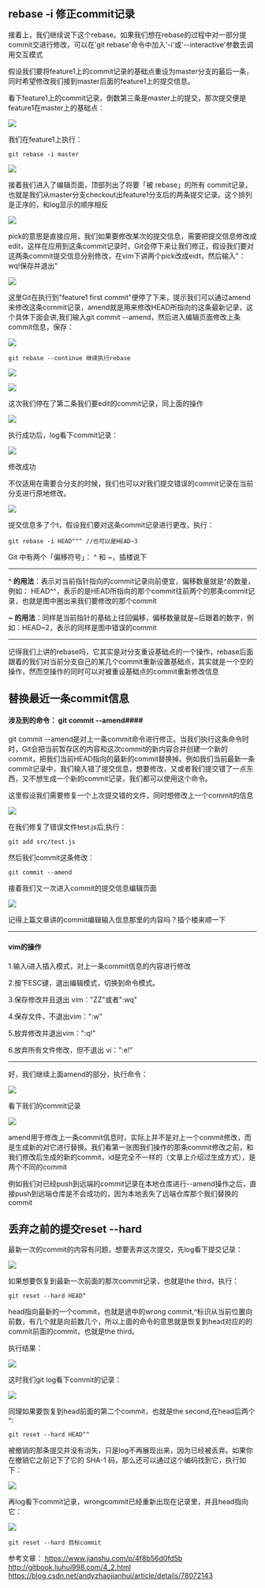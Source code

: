 ## rebase -i 修正commit记录

接着上，我们继续说下这个rebase。如果我们想在rebase的过程中对一部分提commit交进行修改，可以在'git rebase'命令中加入'-i'或'--interactive'参数去调用交互模式

假设我们要将feature1上的commit记录的基础点重设为master分支的最后一条，同时希望修改我们接到master后面的feature1上的提交信息。

看下feature1上的commit记录，倒数第三条是master上的提交，那次提交便是feature1在master上的基础点：

![](https://i.imgur.com/9lsjZUW.png)

我们在feature1上执行：

	git rebase -i master

![](https://i.imgur.com/EA5FyoG.png)

接着我们进入了编辑页面，顶部列出了将要「被 rebase」的所有 commit记录，也就是我们从master分支checkout出feature1分支后的两条提交记录。这个排列是正序的，和log显示的顺序相反

![](https://i.imgur.com/jeFkfDS.png)

pick的意思是直接应用，我们如果要修改某次的提交信息，需要把提交信息修改成edit，这样在应用到这条commit记录时，Git会停下来让我们修正，假设我们要对这两条commit提交信息分别修改，在vim下讲两个pick改成eidt，然后输入"：wq!保存并退出"

![](https://i.imgur.com/dtgDi42.png)

这里Git在执行到"feature1 first commit"便停了下来，提示我们可以通过amend来修改这条commit记录，amend就是用来修改HEAD所指向的这条最新记录，这个具体下面会讲,我们输入git commit --amend，然后进入编辑页面修改上条commit信息，保存：

![](https://i.imgur.com/eIlqrDy.png)

	git rebase --continue 继续执行rebase

![](https://i.imgur.com/rB7Iq82.png)

![](https://i.imgur.com/hwOGiGi.png)


这次我们停在了第二条我们要edit的commit记录，同上面的操作

![](https://i.imgur.com/O3F0TjH.png)

执行成功后，log看下commit记录：

![](https://i.imgur.com/GQyiAaj.png)

修改成功

不仅适用在需要合分支的时候，我们也可以对我们提交错误的commit记录在当前分支进行原地修改。

![](https://i.imgur.com/TdsQZlI.png)

提交信息多了个t，假设我们要对这条commit记录进行更改，执行：

	git rebase -i HEAD^^^ //也可以是HEAD~3

Git 中有两个「偏移符号」： ^ 和 ~，插楼说下

-----

**^ 的用法**：表示对当前指针指向的commit记录向前便宜，偏移数量就是^的数量，例如：	HEAD^^，表示的是HEAD所指向的那个commit往前两个的那条commit记录，也就是图中圈出来我们要修改的那个commit

**~ 的用法**：同样是当前指针的基础上往回偏移，偏移数量就是~后跟着的数字，例如：HEAD~2，表示的同样是图中错误的commit

-------
记得我们上讲的rebase吗，它其实是对分支重设基础点的一个操作，rebase后面跟着的我们对当前分支自己的某几个commit重新设置基础点，其实就是一个空的操作，然而空操作的同时可以对被重设基础点的commit重新修改信息
## 替换最近一条commit信息

#### 涉及到的命令： git commit --amend####

git commit --amend是对上一条commit命令进行修正。当我们执行这条命令时时，Git会把当前暂存区的内容和这次commit的新内容合并创建一个新的commit，把我们当前HEAD指向的最新的commit替换掉。例如我们当前最新一条commit记录中，我们输入错了提交信息，想要修改，又或者我们提交错了一点东西，又不想生成一个新的commit记录，我们都可以使用这个命令。

这里假设我们需要修复一个上次提交错的文件，同时想修改上一个commit的信息

![](https://i.imgur.com/RfFvaZ3.png)

在我们修复了错误文件test.js后,执行：

	git add src/test.js

然后我们commit这条修改：

	git commit --amend

接着我们又一次进入commit的提交信息编辑页面

![](https://i.imgur.com/UnJxTc3.jpg)

记得上篇文章讲的commit编辑输入信息那里的内容吗？插个楼来顺一下

------
#### vim的操作 ####

1.输入i进入插入模式，对上一条commit信息的内容进行修改

2.按下ESC键，退出编辑模式，切换到命令模式。 

3.保存修改并且退出 vim："ZZ"或者":wq" 

4.保存文件，不退出vim：":w"

5.放弃修改并退出vim：":q!"

6.放弃所有文件修改，但不退出 vi：":e!"

-----

好，我们继续上面amend的部分，执行命令：

![](https://i.imgur.com/SwCAqn7.png)

看下我们的commit记录

![](https://i.imgur.com/Jv0eXGt.png)

amend用于修改上一条commit信息时，实际上并不是对上一个commit修改，而是生成新的对它进行替换。我们看第一张图我们操作的那条commit修改之前，和我们修改后生成的新的commit，id是完全不一样的（文章上介绍过生成方式），是两个不同的commit

例如我们对已经push到远端的commit记录在本地仓库进行--amend操作之后，直接push到远端仓库是不会成功的，因为本地丢失了远端仓库那个我们替换的commit

## 丢弃之前的提交reset --hard

最新一次的commit的内容有问题，想要丢弃这次提交，先log看下提交记录：

![](./images/wrongcommit-log.png)

如果想要恢复到最新一次前面的那次commit记录，也就是the third，执行：

	git reset --hard HEAD^

head指向最新的一个commit，也就是途中的wrong commit,^标识从当前位置向前数，有几个就是向前数几个，所以上面的命令的意思就是恢复到head对应的的commit前面的commit，也就是the third。

执行结果：

![](./images/resethardhead1.png)

这时我们git log看下commit的记录：

![](./images/1afterresethard.png)

同理如果要恢复到head前面的第二个commit，也就是the second,在head后两个^:

	git reset --hard HEAD^^
	
被撤销的那条提交并没有消失，只是log不再展现出来，因为已经被丢弃。如果你在撤销它之前记下了它的 SHA-1 码，那么还可以通过这个编码找到它，执行如下：

![](./images/1.png)

再log看下commit记录，wrongcommit已经重新出现在记录里，并且head指向它：

![](./images/2.png)

	git reset --hard 目标commit


参考文章：
https://www.jianshu.com/p/4f8b56d0fd5b
http://gitbook.liuhui998.com/4_2.html
https://blog.csdn.net/andyzhaojianhui/article/details/78072143
